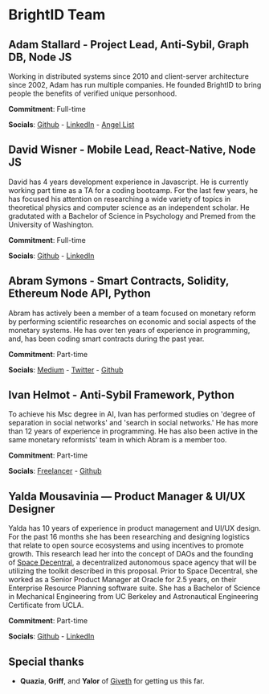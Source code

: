 # BrightID Team
## Adam Stallard - Project Lead, Anti-Sybil, Graph DB, Node JS
Working in distributed systems since 2010 and client-server architecture since 2002, Adam has run multiple companies. He founded BrightID to bring people the benefits of verified unique personhood.

__Commitment__: Full-time

__Socials__: [Github](https://github.com/adamstallard) - [LinkedIn](https://www.linkedin.com/in/castallard/) - [Angel List](https://angel.co/adam-stallard)

## David Wisner - Mobile Lead, React-Native, Node JS
David has 4 years development experience in Javascript. He is currently working part time as a TA for a coding bootcamp. For the last few years, he has focused his attention on researching a wide variety of topics in theoretical physics and computer science as an independent scholar. He gradutated with a Bachelor of Science in Psychology and Premed from the University of Washington.

__Commitment__: Full-time

__Socials__: [Github](https://github.com/RnbWd) - [LinkedIn](https://www.linkedin.com/in/rnbwd/)

## Abram Symons - Smart Contracts, Solidity, Ethereum Node API, Python
Abram has actively been a member of a team focused on monetary reform by performing scientific researches on economic and social aspects of the monetary systems. He has over ten years of experience in programming, and, has been coding smart contracts during the past year.

__Commitment__: Part-time

__Socials__: [Medium](https://medium.com/@AbramSymons) - [Twitter](https://twitter.com/abramsymons) - [Github](https://github.com/abramsymons)

## Ivan Helmot - Anti-Sybil Framework, Python
To achieve his Msc degree in AI, Ivan has performed studies on 'degree of separation in social networks' and 'search in social networks.' He has more than 12 years of experience in programming. He has also been active in the same monetary reformists' team in which Abram is a member too.

__Commitment__: Part-time

__Socials__: [Freelancer](https://freelancer.com/u/helmot) - [Github](https://github.com/helmot)

## Yalda Mousavinia — Product Manager & UI/UX Designer 

Yalda has 10 years of experience in product management and UI/UX design. For the past 16 months she has been researching and designing logistics that relate to open source ecosystems and using incentives to promote growth. This research lead her into the concept of DAOs and the founding of [Space Decentral](https://spacedecentral.net), a decentralized autonomous space agency that will be utilizing the toolkit described in this proposal. Prior to Space Decentral, she worked as a Senior Product Manager at Oracle for 2.5 years, on their Enterprise Resource Planning software suite. She has a Bachelor of Science in Mechanical Engineering from UC Berkeley and Astronautical Engineering Certificate from UCLA.

**Commitment**:  Part-time

**Socials**:  [Github](https://github.com/stellarmagnet) - [LinkedIn](https://www.linkedin.com/in/ymousavinia)

## Special thanks 
* __Quazia__, __Griff__, and __Yalor__ of [Giveth](giveth.io) for getting us this far.
